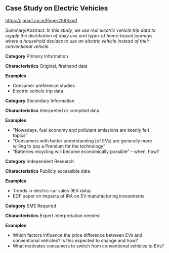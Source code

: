 ## Case Study on Electric Vehicles
https://ijarsct.co.in/Paper2563.pdf

Summary/Abstract:  *In this study, we use real electric vehicle trip data to supply the distribution of daily use and types of home-based journeys where a household decides to use an electric vehicle instead of their conventional vehicle.*

**Category**
Primary Information

**Characteristics**
Original, firsthand data

**Examples**
* Consumer preference studies
* Electric vehicle trip data

**Category**
Secondary Information

**Characteristics**
Interpreted or compiled data

**Examples**
* “Nowadays, fuel economy and pollutant emissions are keenly felt topics” 
* “Consumers with better understanding [of EVs] are generally more willing to pay a Premium for the technology”
* “Batteries recycling will become economically possible” – when, how?

**Category**
Independent Research

**Characteristics**
Publicly accessible data

**Examples**
* Trends in electric car sales (IEA data)
* EDF paper on impacts of IRA on EV manufacturing investments

**Category**
SME Required

**Characteristics**
Expert interpretation needed

**Examples**
* Which factors influence the price difference between EVs and conventional vehicles? Is this expected to change and how?
* What motivates consumers to switch from conventional vehicles to EVs?


